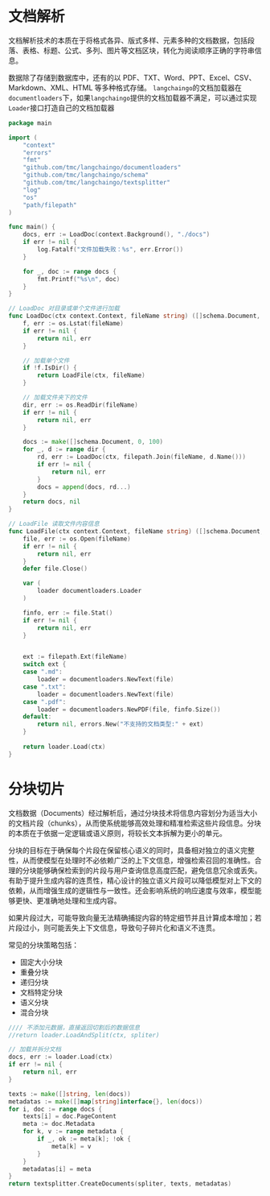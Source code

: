 # 文档解析
文档解析技术的本质在于将格式各异、版式多样、元素多种的文档数据，包括段落、表格、标题、公式、多列、图片等文档区块，转化为阅读顺序正确的字符串信息。

数据除了存储到数据库中，还有的以 PDF、TXT、Word、PPT、Excel、CSV、Markdown、XML、HTML 等多种格式存储。
`langchaingo`的文档加载器在`documentloaders`下，如果`langchaingo`提供的文档加载器不满足，可以通过实现`Loader`接口打造自己的文档加载器

```go
package main

import (
	"context"
	"errors"
	"fmt"
	"github.com/tmc/langchaingo/documentloaders"
	"github.com/tmc/langchaingo/schema"
	"github.com/tmc/langchaingo/textsplitter"
	"log"
	"os"
	"path/filepath"
)

func main() {
	docs, err := LoadDoc(context.Background(), "./docs")
	if err != nil {
		log.Fatalf("文件加载失败：%s", err.Error())
	}

	for _, doc := range docs {
		fmt.Printf("%s\n", doc)
	}
}

// LoadDoc 对目录或单个文件进行加载
func LoadDoc(ctx context.Context, fileName string) ([]schema.Document, error) {
	f, err := os.Lstat(fileName)
	if err != nil {
		return nil, err
	}

	// 加载单个文件
	if !f.IsDir() {
		return LoadFile(ctx, fileName)
	}

	// 加载文件夹下的文件
	dir, err := os.ReadDir(fileName)
	if err != nil {
		return nil, err
	}

	docs := make([]schema.Document, 0, 100)
	for _, d := range dir {
		rd, err := LoadDoc(ctx, filepath.Join(fileName, d.Name()))
		if err != nil {
			return nil, err
		}
		docs = append(docs, rd...)
	}
	return docs, nil
}

// LoadFile 读取文件内容信息
func LoadFile(ctx context.Context, fileName string) ([]schema.Document, error) {
	file, err := os.Open(fileName)
	if err != nil {
		return nil, err
	}
	defer file.Close()

	var (
		loader documentloaders.Loader
	)

	finfo, err := file.Stat()
	if err != nil {
		return nil, err
	}


	ext := filepath.Ext(fileName)
	switch ext {
	case ".md":
		loader = documentloaders.NewText(file)
	case ".txt":
		loader = documentloaders.NewText(file)
	case ".pdf":
		loader = documentloaders.NewPDF(file, finfo.Size())
	default:
		return nil, errors.New("不支持的文档类型:" + ext)
	}
	
	return loader.Load(ctx)
}
```

# 分块切片
文档数据（Documents）经过解析后，通过分块技术将信息内容划分为适当大小的文档片段（chunks），从而使系统能够高效处理和精准检索这些片段信息。分块的本质在于依据一定逻辑或语义原则，将较长文本拆解为更小的单元。

分块的目标在于确保每个片段在保留核心语义的同时，具备相对独立的语义完整性，从而使模型在处理时不必依赖广泛的上下文信息，增强检索召回的准确性。合理的分块能够确保检索到的片段与用户查询信息高度匹配，避免信息冗余或丢失。
有助于提升生成内容的连贯性，精心设计的独立语义片段可以降低模型对上下文的依赖，从而增强生成的逻辑性与一致性。还会影响系统的响应速度与效率，模型能够更快、更准确地处理和生成内容。

如果片段过大，可能导致向量无法精确捕捉内容的特定细节并且计算成本增加；若片段过小，则可能丢失上下文信息，导致句子碎片化和语义不连贯。


常见的分块策略包括：
- 固定大小分块
- 重叠分块
- 递归分块
- 文档特定分块
- 语义分块
- 混合分块

```go
//// 不添加元数据，直接返回切割后的数据信息
//return loader.LoadAndSplit(ctx, spliter)

// 加载并拆分文档
docs, err := loader.Load(ctx)
if err != nil {
    return nil, err
}

texts := make([]string, len(docs))
metadatas := make([]map[string]interface{}, len(docs))
for i, doc := range docs {
    texts[i] = doc.PageContent
    meta := doc.Metadata
    for k, v := range metadata {
        if _, ok := meta[k]; !ok {
            meta[k] = v
        }
    }
    metadatas[i] = meta
}
return textsplitter.CreateDocuments(spliter, texts, metadatas)
```